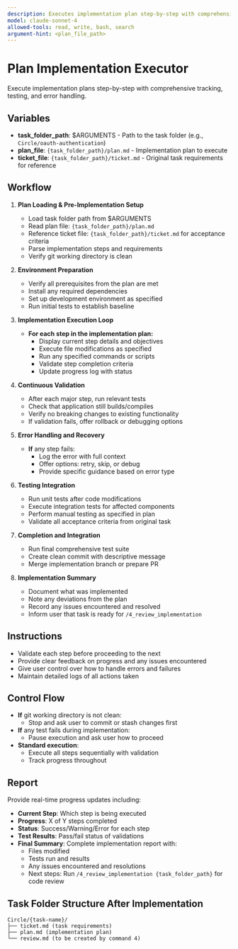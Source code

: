 ```yaml
---
description: Executes implementation plan step-by-step with comprehensive tracking and testing
model: claude-sonnet-4
allowed-tools: read, write, bash, search
argument-hint: <plan_file_path>
---
```


# Plan Implementation Executor

Execute implementation plans step-by-step with comprehensive tracking, testing, and error handling.

## Variables
- **task_folder_path**: $ARGUMENTS - Path to the task folder (e.g., `Circle/oauth-authentication`)
- **plan_file**: `{task_folder_path}/plan.md` - Implementation plan to execute
- **ticket_file**: `{task_folder_path}/ticket.md` - Original task requirements for reference

## Workflow
1. **Plan Loading & Pre-Implementation Setup**
   <thinking>
   - Load task folder path from $ARGUMENTS
   - Read plan file: `{task_folder_path}/plan.md`
   - Reference ticket file: `{task_folder_path}/ticket.md` for acceptance criteria
   - Parse implementation steps and requirements
   - Verify git working directory is clean
   </thinking>

2. **Environment Preparation**
   - Verify all prerequisites from the plan are met
   - Install any required dependencies
   - Set up development environment as specified
   - Run initial tests to establish baseline

3. **Implementation Execution Loop**
   - **For each step in the implementation plan:**
     - Display current step details and objectives
     - Execute file modifications as specified
     - Run any specified commands or scripts
     - Validate step completion criteria
     - Update progress log with status

4. **Continuous Validation**
   - After each major step, run relevant tests
   - Check that application still builds/compiles
   - Verify no breaking changes to existing functionality
   - If validation fails, offer rollback or debugging options

5. **Error Handling and Recovery**
   - **If** any step fails:
     - Log the error with full context
     - Offer options: retry, skip, or debug
     - Provide specific guidance based on error type

6. **Testing Integration**
   - Run unit tests after code modifications
   - Execute integration tests for affected components
   - Perform manual testing as specified in plan
   - Validate all acceptance criteria from original task

7. **Completion and Integration**
   - Run final comprehensive test suite
   - Create clean commit with descriptive message
   - Merge implementation branch or prepare PR

8. **Implementation Summary**
   <thinking>
   - Document what was implemented
   - Note any deviations from the plan
   - Record any issues encountered and resolved
   - Inform user that task is ready for `/4_review_implementation`
   </thinking>

## Instructions
- Validate each step before proceeding to the next
- Provide clear feedback on progress and any issues encountered
- Give user control over how to handle errors and failures
- Maintain detailed logs of all actions taken

## Control Flow
- **If** git working directory is not clean:
  - Stop and ask user to commit or stash changes first
- **If** any test fails during implementation:
  - Pause execution and ask user how to proceed
- **Standard execution**:
  - Execute all steps sequentially with validation
  - Track progress throughout

## Report
Provide real-time progress updates including:
- **Current Step**: Which step is being executed
- **Progress**: X of Y steps completed
- **Status**: Success/Warning/Error for each step
- **Test Results**: Pass/fail status of validations
- **Final Summary**: Complete implementation report with:
  - Files modified
  - Tests run and results
  - Any issues encountered and resolutions
  - Next steps: Run `/4_review_implementation {task_folder_path}` for code review

## Task Folder Structure After Implementation

```
Circle/{task-name}/
├── ticket.md (task requirements)
├── plan.md (implementation plan)
└── review.md (to be created by command 4)
```
